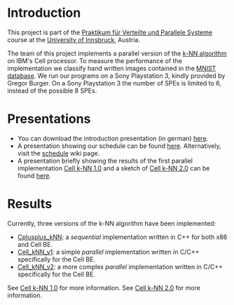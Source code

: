 # Introduction #

This project is part of the [Praktikum für Verteilte und Parallele Systeme](https://orawww.uibk.ac.at/public_prod/owa/lfuonline_lv.details?lvnr_id_in=703701&sem_id_in=08W) course at the [University of Innsbruck](http://uibk.ac.at), Austria.

The team of this project implements a parallel version of the [k-NN algorithm](kNN.md) on IBM's Cell processor. To measure the performance of the implementation we classify hand written images contained in the [MNIST database](http://yann.lecun.com/exdb/mnist/). We run our programs on a Sony Playstation 3, kindly provided by Gregor Burger. On a Sony Playstation 3 the number of SPEs is limited to 6, instead of the possible 8 SPEs.

# Presentations #

  * You can download the introduction presentation (in german) [here](http://cell-knn.googlecode.com/files/IntroductionPresentation.pdf).
  * A presentation showing our schedule can be found [here](http://cell-knn.googlecode.com/files/Schedule.pdf). Alternatively, visit the [schedule](Schedule.md) wiki page.
  * A presentation briefly showing the results of the first parallel implementation [Cell k-NN 1.0](CellKNNv1.md) and a sketch of [Cell k-NN 2.0](CellKNNv2.md) can be found [here](http://cell-knn.googlecode.com/files/Cell%20k-NN%201.0.pdf).

# Results #

Currently, three versions of the k-NN algorithm have been implemented:
  * [Cplusplus\_kNN](http://code.google.com/p/cell-knn/source/browse/#svn/trunk/Cplusplus_kNN): a _sequential_ implementation written in C++ for both x86 and Cell BE.
  * [Cell\_kNN\_v1](http://code.google.com/p/cell-knn/source/browse/#svn/trunk/Cell_kNN_v1): a simple _parallel_ implementation written in C/C++ specifically for the Cell BE.
  * [Cell\_kNN\_v2](http://code.google.com/p/cell-knn/source/browse/#svn/trunk/Cell_kNN_v2): a more complex _parallel_ implementation written in C/C++ specifically for the Cell BE.

See [Cell k-NN 1.0](CellKNNv1#Results.md) for more information.
See [Cell k-NN 2.0](CellKNNv2#Results.md) for more information.